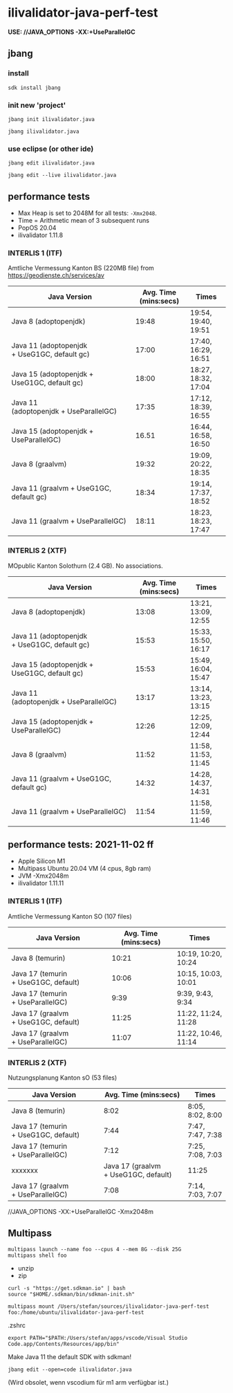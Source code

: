 # ilivalidator-java-perf-test

**USE: //JAVA_OPTIONS -XX:+UseParallelGC**

## jbang

### install

```
sdk install jbang
```

### init new 'project'
```
jbang init ilivalidator.java
```

```
jbang ilivalidator.java
```

### use eclipse (or other ide)
```
jbang edit ilivalidator.java
```

```
jbang edit --live ilivalidator.java
```

## performance tests
- Max Heap is set to 2048M for all tests: `-Xmx2048`.
- Time = Arithmetic mean of 3 subsequent runs
- PopOS 20.04
- ilivalidator 1.11.8

### INTERLIS 1 (ITF)

Amtliche Vermessung Kanton BS (220MB file) from https://geodienste.ch/services/av

| Java Version  | Avg. Time (mins:secs) | Times |
| ------------- | ------------- | ------------- |
| Java 8 (adoptopenjdk) | 19:48  | 19:54, 19:40, 19:51 |
| Java 11 (adoptopenjdk + UseG1GC, default gc)  | 17:00  | 17:40, 16:29, 16:51 |
| Java 15 (adoptopenjdk + UseG1GC, default gc)  | 18:00  | 18:27, 18:32, 17:04 |
| Java 11 (adoptopenjdk + UseParallelGC)  | 17:35  | 17:12, 18:39, 16:55 |
| Java 15 (adoptopenjdk + UseParallelGC)  | 16.51  | 16:44, 16:58, 16:50 |
| Java 8 (graalvm)  | 19:32  | 19:09, 20:22, 18:35 | 
| Java 11 (graalvm + UseG1GC, default gc)  | 18:34  | 19:14, 17:37, 18:52 |
| Java 11 (graalvm + UseParallelGC)  | 18:11  | 18:23, 18:23, 17:47 |

### INTERLIS 2 (XTF)

MOpublic Kanton Solothurn (2.4 GB). No associations.

| Java Version  | Avg. Time (mins:secs) | Times |
| ------------- | ------------- | ------------- |
| Java 8 (adoptopenjdk) | 13:08  | 13:21, 13:09, 12:55 |
| Java 11 (adoptopenjdk + UseG1GC, default gc)  | 15:53  | 15:33, 15:50, 16:17 |
| Java 15 (adoptopenjdk + UseG1GC, default gc)  | 15:53  | 15:49, 16:04, 15:47 |
| Java 11 (adoptopenjdk + UseParallelGC)  | 13:17 | 13:14, 13:23, 13:15 |
| Java 15 (adoptopenjdk + UseParallelGC)  | 12:26  | 12:25, 12:09, 12:44 |
| Java 8 (graalvm)  | 11:52  | 11:58, 11:53, 11:45 | 
| Java 11 (graalvm + UseG1GC, default gc)  | 14:32  | 14:28, 14:37, 14:31 |
| Java 11 (graalvm + UseParallelGC)  | 11:54  | 11:58, 11:59, 11:46 |

## performance tests: 2021-11-02 ff
- Apple Silicon M1
- Multipass Ubuntu 20.04 VM (4 cpus, 8gb ram)
- JVM -Xmx2048m
- ilivalidator 1.11.11

### INTERLIS 1 (ITF)

Amtliche Vermessung Kanton SO (107 files)

| Java Version  | Avg. Time (mins:secs) | Times |
| ------------- | ------------- | ------------- |
| Java 8 (temurin) | 10:21  | 10:19, 10:20, 10:24 |
| Java 17 (temurin + UseG1GC, default)  | 10:06 | 10:15, 10:03, 10:01 |
| Java 17 (temurin + UseParallelGC)  | 9:39 | 9:39, 9:43, 9:34 |
| Java 17 (graalvm + UseG1GC, default)  | 11:25 | 11:22, 11:24, 11:28 |
| Java 17 (graalvm + UseParallelGC)  | 11:07  | 11:22, 10:46, 11:14 |

### INTERLIS 2 (XTF)

Nutzungsplanung Kanton sO (53 files)

| Java Version  | Avg. Time (mins:secs) | Times |
| ------------- | ------------- | ------------- |
| Java 8 (temurin) | 8:02  | 8:05, 8:02, 8:00 |
| Java 17 (temurin + UseG1GC, default)  | 7:44 | 7:47, 7:47, 7:38 |
| Java 17 (temurin + UseParallelGC)  | 7:12 | 7:25, 7:08, 7:03 |
xxxxxxx    | Java 17 (graalvm + UseG1GC, default)  | 11:25 | 11:22, 11:24, 11:28 |
| Java 17 (graalvm + UseParallelGC)  | 7:08 | 7:14, 7:03, 7:07 |

//JAVA_OPTIONS -XX:+UseParallelGC -Xmx2048m


## Multipass
```
multipass launch --name foo --cpus 4 --mem 8G --disk 25G
multipass shell foo
```

- unzip
- zip

```
curl -s "https://get.sdkman.io" | bash
source "$HOME/.sdkman/bin/sdkman-init.sh"
```

```
multipass mount /Users/stefan/sources/ilivalidator-java-perf-test foo:/home/ubuntu/ilivalidator-java-perf-test
```

.zshrc
```
export PATH="$PATH:/Users/stefan/apps/vscode/Visual Studio Code.app/Contents/Resources/app/bin"
```

Make Java 11 the default SDK with sdkman!

```
jbang edit --open=code ilivalidator.java
```
(Wird obsolet, wenn vscodium für m1 arm verfügbar ist.)